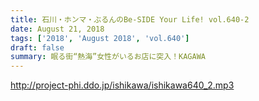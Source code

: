 ```yaml
---
title: 石川・ホンマ・ぶるんのBe-SIDE Your Life! vol.640-2
date: August 21, 2018
tags: ['2018', 'August 2018', 'vol.640']
draft: false
summary: 眠る街“熱海”女性がいるお店に突入！KAGAWA
---
```


http://project-phi.ddo.jp/ishikawa/ishikawa640_2.mp3